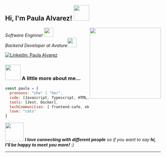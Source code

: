 <h2> Hi, I'm Paula Alvarez! <img src="https://media.giphy.com/media/mGcNjsfWAjY5AEZNw6/giphy.gif" width="50"></h2>
<img align='right' src="https://media.giphy.com/media/QBpV6pEOjegG2nQ23B/giphy.gif" width="230">
<p><em>Software Enginner <img src="https://media.giphy.com/media/wvQIqJyNBOCjK/giphy.gif" width="30"></br> Backend Developer at Avature<img src="https://media.giphy.com/media/WUlplcMpOCEmTGBtBW/giphy.gif" width="30"> 
</em></p>

[![Linkedin: Paula Alvarez](https://img.shields.io/badge/-PaulaAlvarez-blue?style=flat-square&logo=Linkedin&logoColor=white&link=https://www.linkedin.com/in/paula-maria-alvarez/)](https://www.linkedin.com/in/paula-maria-alvarez/)


### <img src="https://media.giphy.com/media/VgCDAzcKvsR6OM0uWg/giphy.gif" width="50"> A little more about me...  

```javascript
const paula = {
  pronouns: "she" | "her",
  code: [Javascript, Typescript, HTML, CSS, Node, Python, jQuery],
  tools: [Jest, Docker],
  techCommunities: [ frontend-cafe, ekoparty ],
  love: "cats"
}
```

<img src="https://media.giphy.com/media/LnQjpWaON8nhr21vNW/giphy.gif" width="60"> <em><b>I love connecting with different people</b> so if you want to say <b>hi, I'll be happy to meet you more!</b> :)</em>

---
